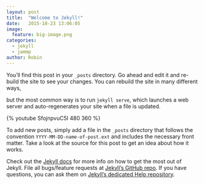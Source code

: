 ```yaml
---
layout: post
title:  "Welcome to Jekyll!"
date:   2015-10-23 13:06:05
image:
  feature: big-image.png
categories:
  - jekyll
  - jammp
author: Robin
---
```

<!--excerpt.start-->
You’ll find this post in your `_posts` directory. Go ahead and edit it and re-build the site to see your changes. You can rebuild the site in many different ways,
<!--excerpt.end-->

but the most common way is to run `jekyll serve`, which launches a web server and auto-regenerates your site when a file is updated.


{% youtube SfojnpvuC5I 480 360 %}

To add new posts, simply add a file in the `_posts` directory that follows the convention `YYYY-MM-DD-name-of-post.ext` and includes the necessary front matter. Take a look at the source for this post to get an idea about how it works.

Check out the [Jekyll docs][jekyll] for more info on how to get the most out of Jekyll. File all bugs/feature requests at [Jekyll’s GitHub repo][jekyll-gh]. If you have questions, you can ask them on [Jekyll’s dedicated Help repository][jekyll-help].

[jekyll]:      http://jekyllrb.com
[jekyll-gh]:   https://github.com/jekyll/jekyll
[jekyll-help]: https://github.com/jekyll/jekyll-help

